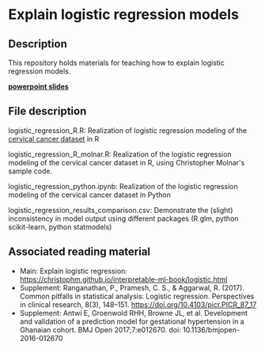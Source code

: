 # Explain logistic regression models

## Description
This repository holds materials for teaching how to explain logistic regression models.

[**powerpoint slides**](https://docs.google.com/presentation/d/13CahwVWoginif0GFUCQ7hpnUw5i0CGDypnAQUqvbqCk/edit?usp=sharing)

## File description
logistic_regression_R.R: Realization of logistic regression modeling of the [cervical cancer dataset](https://archive.ics.uci.edu/ml/datasets/Cervical+cancer+%28Risk+Factors%29) in R

logistic_regression_R_molnar.R: Realization of the logistic regression modeling of the cervical cancer dataset in R, using Christopher Molnar's sample code.

logistic_regression_python.ipynb: Realization of the logistic regression modeling of the cervical cancer dataset in Python

logistic_regression_results_comparison.csv: Demonstrate the (slight) inconsistency in model output using different packages (R glm, python scikit-learn, python statmodels)

## Associated reading material
- Main: Explain logistic regression: https://christophm.github.io/interpretable-ml-book/logistic.html
- Supplement: Ranganathan, P., Pramesh, C. S., & Aggarwal, R. (2017). Common pitfalls in statistical analysis: Logistic regression. Perspectives in clinical research, 8(3), 148–151. https://doi.org/10.4103/picr.PICR_87_17
- Supplement: Antwi E, Groenwold RHH, Browne JL, et al. Development and validation of a prediction model for gestational hypertension in a Ghanaian cohort. BMJ Open 2017;7:e012670. doi: 10.1136/bmjopen-2016-012670
